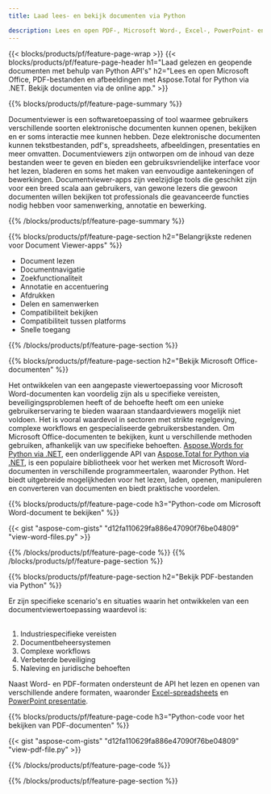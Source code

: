 ```yaml
---
title: Laad lees- en bekijk documenten via Python 

description: Lees en open PDF-, Microsoft Word-, Excel-, PowerPoint- en Image-bestanden via uw Python-applicatie.
---
```


{{< blocks/products/pf/feature-page-wrap >}}
{{< blocks/products/pf/feature-page-header h1="Laad gelezen en geopende documenten met behulp van Python API's" h2="Lees en open Microsoft Office, PDF-bestanden en afbeeldingen met Aspose.Total for Python via .NET. Bekijk documenten via de online app." >}}

{{% blocks/products/pf/feature-page-summary %}}

Documentviewer is een softwaretoepassing of tool waarmee gebruikers verschillende soorten elektronische documenten kunnen openen, bekijken en er soms interactie mee kunnen hebben. Deze elektronische documenten kunnen tekstbestanden, pdf's, spreadsheets, afbeeldingen, presentaties en meer omvatten. Documentviewers zijn ontworpen om de inhoud van deze bestanden weer te geven en bieden een gebruiksvriendelijke interface voor het lezen, bladeren en soms het maken van eenvoudige aantekeningen of bewerkingen. Documentviewer-apps zijn veelzijdige tools die geschikt zijn voor een breed scala aan gebruikers, van gewone lezers die gewoon documenten willen bekijken tot professionals die geavanceerde functies nodig hebben voor samenwerking, annotatie en bewerking.

{{% /blocks/products/pf/feature-page-summary  %}}

{{% blocks/products/pf/feature-page-section  h2="Belangrijkste redenen voor Document Viewer-apps" %}}

- Document lezen
- Documentnavigatie
- Zoekfunctionaliteit
- Annotatie en accentuering
- Afdrukken
- Delen en samenwerken
- Compatibiliteit bekijken
- Compatibiliteit tussen platforms
- Snelle toegang

{{% /blocks/products/pf/feature-page-section %}}

{{% blocks/products/pf/feature-page-section  h2="Bekijk Microsoft Office-documenten" %}}

Het ontwikkelen van een aangepaste viewertoepassing voor Microsoft Word-documenten kan voordelig zijn als u specifieke vereisten, beveiligingsproblemen heeft of de behoefte heeft om een unieke gebruikerservaring te bieden waaraan standaardviewers mogelijk niet voldoen. Het is vooral waardevol in sectoren met strikte regelgeving, complexe workflows en gespecialiseerde gebruikersbestanden. Om Microsoft Office-documenten te bekijken, kunt u verschillende methoden gebruiken, afhankelijk van uw specifieke behoeften. [Aspose.Words for Python via .NET](https://products.aspose.com/words/python-net/), een onderliggende API van [Aspose.Total for Python via .NET](https://products.aspose.com/total/python-net/), is een populaire bibliotheek voor het werken met Microsoft Word-documenten in verschillende programmeertalen, waaronder Python. Het biedt uitgebreide mogelijkheden voor het lezen, laden, openen, manipuleren en converteren van documenten en biedt praktische voordelen.  <br />

{{% blocks/products/pf/feature-page-code h3="Python-code om Microsoft Word-document te bekijken" %}}

{{< gist "aspose-com-gists" "d12fa110629fa886e47090f76be04809" "view-word-files.py" >}}

{{% /blocks/products/pf/feature-page-code  %}}
{{% /blocks/products/pf/feature-page-section %}}

{{% blocks/products/pf/feature-page-section  h2="Bekijk PDF-bestanden via Python" %}}

Er zijn specifieke scenario's en situaties waarin het ontwikkelen van een documentviewertoepassing waardevol is:<br /><br />

1. Industriespecifieke vereisten
1. Documentbeheersystemen
1. Complexe workflows
1. Verbeterde beveiliging
1. Naleving en juridische behoeften

Naast Word- en PDF-formaten ondersteunt de API het lezen en openen van verschillende andere formaten, waaronder [Excel-spreadsheets](https://products.aspose.com/total/nl/python-java/viewer/xlsx/) en [PowerPoint presentatie](https://products.aspose.com/total/nl/python-net/viewer/pptx/).


{{% blocks/products/pf/feature-page-code h3="Python-code voor het bekijken van PDF-documenten" %}}

{{< gist "aspose-com-gists" "d12fa110629fa886e47090f76be04809" "view-pdf-file.py" >}}

{{% /blocks/products/pf/feature-page-code  %}}

{{% /blocks/products/pf/feature-page-section %}}